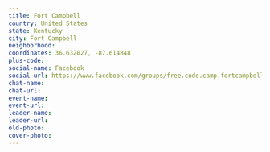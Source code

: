 ```yaml
---
title: Fort Campbell
country: United States
state: Kentucky
city: Fort Campbell
neighborhood: 
coordinates: 36.632027, -87.614848
plus-code:
social-name: Facebook
social-url: https://www.facebook.com/groups/free.code.camp.fortcampbell
chat-name:
chat-url:
event-name:
event-url:
leader-name:
leader-url:
old-photo: 
cover-photo:
---
```

